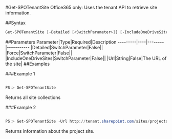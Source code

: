 #Get-SPOTenantSite
Office365 only: Uses the tenant API to retrieve site information.

##Syntax
```powershell
Get-SPOTenantSite [-Detailed [<SwitchParameter>]] [-IncludeOneDriveSites [<SwitchParameter>]] [-Force [<SwitchParameter>]] [-Url <String>]
```


##Parameters
Parameter|Type|Required|Description
---------|----|--------|-----------
|Detailed|SwitchParameter|False||
|Force|SwitchParameter|False||
|IncludeOneDriveSites|SwitchParameter|False||
|Url|String|False|The URL of the site|
##Examples

###Example 1
```powershell

PS:> Get-SPOTenantSite
```
Returns all site collections

###Example 2
```powershell

PS:> Get-SPOTenantSite -Url http://tenant.sharepoint.com/sites/projects
```
Returns information about the project site.
